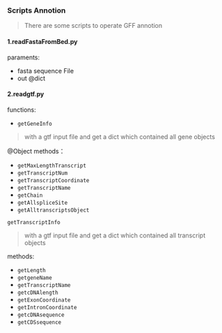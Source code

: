### Scripts Annotion

> There are some scripts to operate GFF annotion 



#### 1.readFastaFromBed.py

paraments:

+ fasta sequence File
+ out @dict

#### 2.readgtf.py

functions:

+ `getGeneInfo`

> with a gtf input file and get a dict which contained all gene objects

@Object methods：

+ `getMaxLengthTranscript`
+ `getTranscriptNum`
+ `getTranscriptCoordinate`
+ `getTranscriptName`
+ `getChain`
+ `getAllspliceSite`
+ `getAlltranscriptsObject`

`getTranscriptInfo`

> with a gtf input file and get a dict which contained all transcript objects

methods:

+ `getLength`
+ `getgeneName`
+ `getTranscriptName`
+ `getcDNAlength`
+ `getExonCoordinate`
+ `getIntronCoordinate`
+ `getcDNAsequence`
+ `getCDSsequence`



